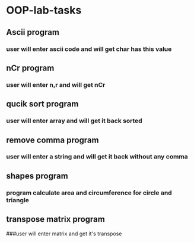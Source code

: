 # OOP-lab-tasks
## Ascii program 
### user will enter ascii code and will get char has this value
## nCr program
### user will enter n,r and will get nCr
## qucik sort program 
### user will enter array and will get it back sorted
## remove comma program 
### user will enter a string and will get it back without any comma
## shapes program
### program calculate area and circumference for circle and triangle
## transpose matrix program
###user will enter matrix and get it's transpose
